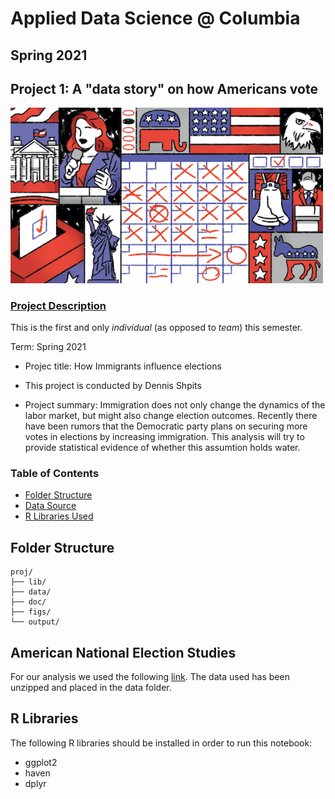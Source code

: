 # Applied Data Science @ Columbia
## Spring 2021
## Project 1: A "data story" on how Americans vote

<img src="figs/title1.jpeg" width="500">

### [Project Description](doc/)
This is the first and only *individual* (as opposed to *team*) this semester. 

Term: Spring 2021

+ Projec title: How Immigrants influence elections
+ This project is conducted by Dennis Shpits

+ Project summary: Immigration does not only change the dynamics of the labor market, but might also change election outcomes. Recently there have been rumors that the Democratic party plans on securing more votes in elections by increasing immigration. This analysis will try to provide statistical evidence of whether this assumtion holds water.

### Table of Contents
* [Folder Structure](#structure)
* [Data Source](#data)
* [R Libraries Used](#library)

<a name="structure"></a>
## Folder Structure
```
proj/
├── lib/
├── data/
├── doc/
├── figs/
└── output/
```
<a name="data"></a>
## American National Election Studies
For our analysis we used the following [link](https://electionstudies.org/data-center/). The data used has been unzipped and placed in the data folder.
<a name="library"></a>
## R Libraries
The following R libraries should be installed in order to run this notebook:
* ggplot2
* haven
* dplyr